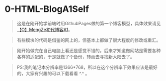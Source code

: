 # 0-HTML-BlogA1Self

>这是在刚开始学前端时用GithubPages做的第一个博客模型，具体效果请见[【O】MengZe初代博客A1](https://mengze.top/[O]MengZe初代博客A1/)。

>有些模块的代码是借鉴的网上的，但基本上都做了很大程度的修改或重汇。

>刚开始做完在自己电脑上看还是感觉不错的，后来才知道做网站是需要各种各样的适配的，于是就做了个备份，转而去寻找新大陆去了。

>PS:我的笔记本分辨率是1366\*768，所以在这个分辨率下效果应该是最好的，大家有兴趣的可以下载看看 ^.^ 。
